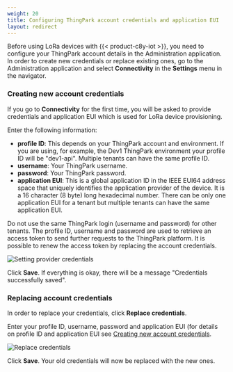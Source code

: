 ```yaml
---
weight: 20
title: Configuring ThingPark account credentials and application EUI
layout: redirect
---
```



Before using LoRa devices with {{< product-c8y-iot >}}, you need to configure your ThingPark account details in the Administration application. In order to create new credentials or replace existing ones, go to the Administration application and select **Connectivity** in the **Settings** menu in the navigator.

### <a name="create-new-credentials">Creating new account credentials</a>

If you go to **Connectivity** for the first time, you will be asked to provide credentials and application EUI which is used for LoRa device provisioning.

Enter the following information:

- **profile ID**: This depends on your ThingPark account and environment. If you are using, for example, the Dev1 ThingPark environment your profile ID will be "dev1-api". Multiple tenants can have the same profile ID.
- **username**: Your ThingPark username.
- **password**: Your ThingPark password.
- **application EUI**: This is a global application ID in the IEEE EUI64 address space that uniquely identifies the application provider of the device. It is a 16 character (8 byte) long hexadecimal number. There can be only one application EUI for a tenant but multiple tenants can have the same application EUI.

Do not use the same ThingPark login (username and password) for other tenants.
The profile ID, username and password are used to retrieve an access token to send further requests to the ThingPark platform. It is possible to renew the access token by replacing the account credentials.

![Setting provider credentials](/images/device-protocols/lora-actility/lora-admin-settings.png)

Click **Save**. If everything is okay, there will be a message "Credentials successfully saved".

<a name="replace-credentials"></a>
### Replacing account credentials

In order to replace your credentials, click **Replace credentials**.

Enter your profile ID, username, password and application EUI (for details on profile ID and application EUI see [Creating new account credentials](#create-new-credentials).

![Replace credentials](/images/device-protocols/lora-actility/lora-admin-settings-replace.png)

Click **Save**. Your old credentials will now be replaced with the new ones.
